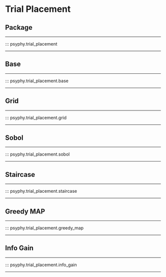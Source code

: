 # Trial Placement
## Package
---

::: psyphy.trial_placement

---

## Base
---
::: psyphy.trial_placement.base

---

## Grid
---
::: psyphy.trial_placement.grid

---

## Sobol
---

::: psyphy.trial_placement.sobol

---

## Staircase
---

::: psyphy.trial_placement.staircase

---
## Greedy MAP
---

::: psyphy.trial_placement.greedy_map

---

## Info Gain
---

::: psyphy.trial_placement.info_gain

---
